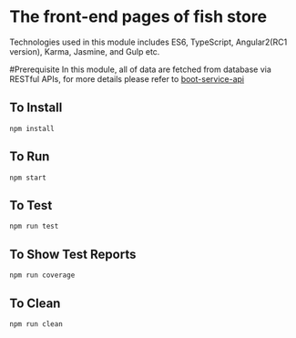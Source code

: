 # The front-end pages of fish store

Technologies used in this module includes ES6, TypeScript, Angular2(RC1 version), Karma, Jasmine, and Gulp etc.

#Prerequisite
In this module, all of data are fetched from database via RESTful APIs, for more details please refer to [boot-service-api](https://github.com/IVictorFeng/fish-store/tree/master/boot-service-api)

## To Install
`npm install`

## To Run
`npm start`

## To Test
`npm run test`

## To Show Test Reports
`npm run coverage`

## To Clean
`npm run clean`
